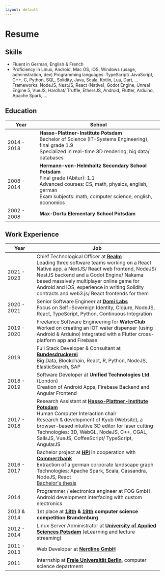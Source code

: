 ```yaml
---
layout: default
---
```


# Resume

## Skills
* Fluent in German, English & French
* Proficiency in Linux, Android, Mac OS, iOS, Windows (usage, administration, dev)
Programming languages: TypeScript/ JavaScript, C++, C, Python, SQL, Solidity, Java, Scala, Kotlin, Lua, Dart, ...
Frameworks: NodeJS, NestJS, React (Native), Godot Engine, Unreal Engine 5, VueJS, Hardhat/ Truffle, EthersJS, Android, Flutter, Arduino, Apache Spark, ...

## Education

| Year | School |
|------|--------|
| 2014 - 2018 | **Hasso-Plattner-Institute Potsdam**<br>Bachelor of Science (IT-Systems Engineering), final grade 1.9<br>Specialized in real-time 3D rendering, big data/ databases |
| 2008 - 2014 | **Hermann-von-Helmholtz Secondary School Potsdam**<br>Final grade (Abitur): 1.1<br>Advanced courses: CS, math, physics, english, german<br>Exam subjects: math, computer science, english, economics |
| 2002 - 2008 | **Max-Dortu Elementary School Potsdam** |

## Work Experience

| Year<img width=300> | Job |
|------|-----|
| 2021 - 2023 | Chief Technological Officer at [**Realm**](https://realm.art)<br>Leading three software teams working on a React Native app, a NextJS/ React web frontend, NodeJS/ NestJS backend and a Godot Engine/ Nakama based massively multiplayer online game for Android and iOS, experience in writing Solidity contracts and web3.js/ React frontends for them |
| 2020 - 2021 | Senior Software Engineer at [**Domi Labs**](https://domilabs.io/)<br>Focus on Self-Sovereign Identity, Clojure, NodeJS, React, TypeScript, Python, Continuous Integration |
| 2019 - 2020 | Freelance Software Engineering for **WaterClub**<br>Worked on creating an IOT water dispenser (using Android & Arduino) integrated with a Flutter cross-platform app and Firebase |
| 2019 | Full Stack Developer & Consultant at [**Bundesdruckerei**](https://www.bundesdruckerei.de/en)<br>Big Data, Blockchain, React, R, Python, NodeJS, ElasticSearch, SAP |
| 2018 - 2019 | Software Developer at **Unified Technologies Ltd.** (London)<br>Creation of Android Apps, Firebase Backend and Angular Frontend |
| 2017 - 2018 | Research Assistant at [**Hasso-Plattner-Institute Potsdam**](https://hpi.de/en/index.html)<br>Human Computer Interaction chair<br>Research & development of Kyub (Website), a browser-based intuitive 3D editor for laser cutting<br>Technologies: 3D, WebGL, NodeJS, C++, CGAL, SailsJS, VueJS, CoffeeScript/ TypeScript, AngularJS |
| 2016 - 2017 | Bachelor project at [**HPI**](https://hpi.de/en/index.html) in cooperation with [**Commerzbank**](https://www.commerzbank.de/)<br>Extraction of a german corporate landscape graph<br>Technologies: Apache Spark, Scala, Cassandra, NodeJS, React<br>[Bachelor's thesis](https://github.com/lemilonkh/bachelorsthesis/raw/master/ba-milan-gruner.pdf)
| 2014 | Programmer / electronics engineer at FOG GmbH<br>Android development interfacing with custom electronics |
| 2013 & 2014 | 1st place at **[18th](http://ddi.cs.uni-potsdam.de/HyFISCH/Veranstaltungen/InfoWettbewerb/2013/Schlussbericht2013.html) & [19th](http://ddi.cs.uni-potsdam.de/HyFISCH/Veranstaltungen/InfoWettbewerb/2014/) computer science competition Brandenburg** |
| 2012 - 2014 | Linux Server Administrator at [**University of Applied Sciences Potsdam**](https://www.fh-potsdam.de/en) (eLearning and lecture streaming) |
| 2011 - 2013 | Web Developer at [**Nerdline GmbH**](https://www.nerdline.de/) |
| 2011 | Internship at [**Freie Universität Berlin**](https://www.fu-berlin.de/en/index.html), computer science department |
